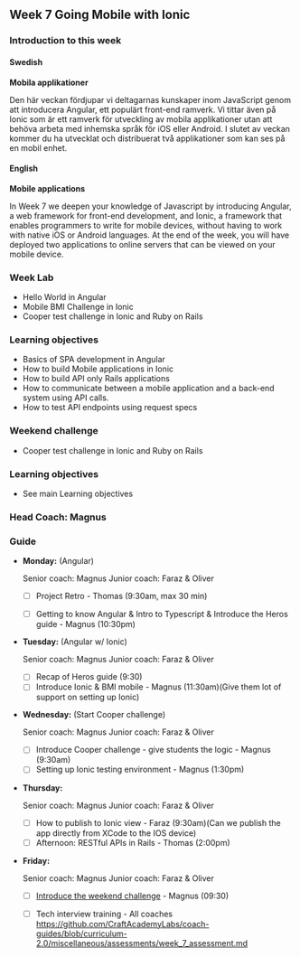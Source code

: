 ## Week 7 Going Mobile with Ionic
### Introduction to this week

#### Swedish
**Mobila applikationer**

Den här veckan fördjupar vi deltagarnas kunskaper inom JavaScript genom att introducera Angular, ett populärt front-end ramverk. Vi tittar även på Ionic som är ett ramverk för utveckling av mobila applikationer utan att behöva arbeta med inhemska språk för iOS eller Android. I slutet av veckan kommer du ha utvecklat och distribuerat två applikationer som kan ses på en mobil enhet.

#### English
**Mobile applications**

In Week 7 we deepen your knowledge of Javascript by introducing Angular, a web framework for front-end development, and Ionic, a framework that enables programmers to write for mobile devices, without having to work with native iOS or Android languages. At the end of the week, you will have deployed two applications to online servers that can be viewed on your mobile device.

### Week Lab
* Hello World in Angular
* Mobile BMI Challenge in Ionic
* Cooper test challenge in Ionic and Ruby on Rails

### Learning objectives
* Basics of SPA development in Angular
* How to build Mobile applications in Ionic
* How to build API only Rails applications
* How to communicate between a mobile application and a back-end system using API calls.
* How to test API endpoints using request specs


### Weekend challenge
* Cooper test challenge in Ionic and Ruby on Rails

### Learning objectives
* See main Learning objectives

### Head Coach: Magnus 

### Guide
- **Monday:** (Angular)

  Senior coach: Magnus
  Junior coach: Faraz & Oliver
  
  - [ ] Project Retro - Thomas (9:30am, max 30 min)
  - [ ] Getting to know Angular & Intro to Typescript & Introduce the Heros guide - Magnus (10:30pm)
  

- **Tuesday:** (Angular w/ Ionic)
  
  Senior coach: Magnus
  Junior coach: Faraz & Oliver
  
  - [ ] Recap of Heros guide (9:30) 
  - [ ] Introduce Ionic & BMI mobile - Magnus (11:30am)(Give them lot of support on setting up Ionic) 

- **Wednesday:** (Start Cooper challenge)
  
  Senior coach: Magnus
  Junior coach: Faraz & Oliver
  
  - [ ] Introduce Cooper challenge - give students the logic - Magnus (9:30am)
  - [ ] Setting up Ionic testing environment - Magnus (1:30pm)

- **Thursday:**

  Senior coach: Magnus
  Junior coach: Faraz & Oliver
  
  - [ ] How to publish to Ionic view - Faraz (9:30am)(Can we publish the app directly from XCode to the IOS device) 
  - [ ] Afternoon: RESTful APIs in Rails - Thomas (2:00pm)

- **Friday:**

  Senior coach: Magnus
  Junior coach: Faraz & Oliver
  - [ ] [Introduce the weekend challenge](https://class.craftacademy.co/courses/course-v1:CraftAcademy+CA-CC-01+2018/courseware/96bf29b196214229a1f5b420c670ac7f/71f526bca64d410abab417bd304e68f6/?activate_block_id=block-v1%3ACraftAcademy%2BCA-CC-01%2B2018%2Btype%40sequential%2Bblock%4071f526bca64d410abab417bd304e68f6) - Magnus (09:30)

  
  - [ ] Tech interview training - All coaches https://github.com/CraftAcademyLabs/coach-guides/blob/curriculum-2.0/miscellaneous/assessments/week_7_assessment.md
